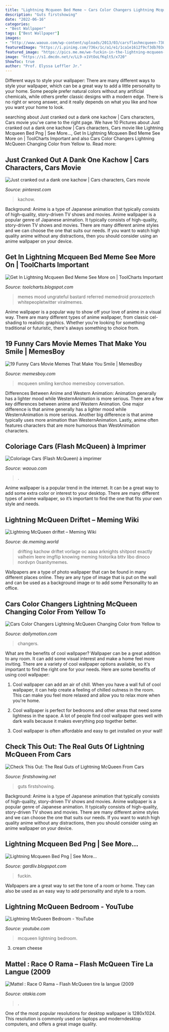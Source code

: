 ```yaml
---
title: "Lightning Mcqueen Bed Meme ~ Cars Color Changers Lightning Mcqueen Changing Color From Yellow To"
description: "Guts firstshowing"
date: "2022-06-16"
categories:
- "Best Wallpaper"
tags: ["Best Wallpaper"]
images:
- "http://www.waouo.com/wp-content/uploads/2013/03/carsflashmcqueen-730x472.jpg"
featuredImage: "https://i.pinimg.com/736x/1c/a1/e1/1ca1e1612f9cf3db703d5a3e262ecfe4--cars--disney-pixar-cars.jpg"
featured_image: "https://pics.me.me/we-fuckin-in-the-lightning-mcqueen-bed-tonight-63033774.png"
image: "https://s1.dmcdn.net/v/LL9-x1VtOoLfKqlt5/x720"
ShowToc: true
author: "Prof. Elyssa Leffler Jr."
---
```



Different ways to style your wallpaper:
There are many different ways to style your wallpaper, which can be a great way to add a little personality to your home. Some people prefer natural colors without any artificial chemicals, while others prefer classic designs with a modern edge. There is no right or wrong answer, and it really depends on what you like and how you want your home to look.

	

		
searching about Just cranked out a dank one kachow | Cars characters, Cars movie you've came to the right page. We have 10 Pictures about Just cranked out a dank one kachow | Cars characters, Cars movie like Lightning Mcqueen Bed Png | See More..., Get In Lightning Mcqueen Bed Meme See More on | ToolCharts Important and also Cars Color Changers Lightning McQueen Changing Color from Yellow to. Read more:
		
    
## Just Cranked Out A Dank One Kachow | Cars Characters, Cars Movie

<img loading=lazy src="https://i.pinimg.com/736x/1c/a1/e1/1ca1e1612f9cf3db703d5a3e262ecfe4--cars--disney-pixar-cars.jpg" onerror="this.onerror=null;this.src='https://tse3.mm.bing.net/th?id=OIP.tNdFuYo222cOp61ZJN2vpgHaEo&amp;pid=15.1';" alt="Just cranked out a dank one kachow | Cars characters, Cars movie">

_Source: pinterest.com_

>kachow. 

	

Background: Anime is a type of Japanese animation that typically consists of high-quality, story-driven TV shows and movies.
Anime wallpaper is a popular genre of Japanese animation. It typically consists of high-quality, story-driven TV shows and movies. There are many different anime styles and we can choose the one that suits our needs. If you want to watch high quality anime without any distractions, then you should consider using an anime wallpaper on your device.

    
## Get In Lightning Mcqueen Bed Meme See More On | ToolCharts Important

<img loading=lazy src="https://images7.memedroid.com/images/UPLOADED656/5cdff17f6334e.jpeg" onerror="this.onerror=null;this.src='https://tse2.mm.bing.net/th?id=OIP.2bq11CbtwCtQNntt-v0zZQHaJ4&amp;pid=15.1';" alt="Get In Lightning Mcqueen Bed Meme See More on | ToolCharts Important">

_Source: toolcharts.blogspot.com_

>memes mood ungrateful bastard referred memedroid prorazetech whitepeopletwitter viralmemes. 

	

Anime wallpaper is a popular way to show off your love of anime in a visual way. There are many different types of anime wallpaper, from classic cel-shading to realistic graphics. Whether you're looking for something traditional or futuristic, there's always something to choice from.

    
## 19 Funny Cars Movie Memes That Make You Smile | MemesBoy

<img loading=lazy src="https://memesboy.com/wp-content/uploads/2019/03/Smiling-Red-Car-Cars-Movie-Memes.jpg" onerror="this.onerror=null;this.src='https://tse1.mm.bing.net/th?id=OIP.wE_Ye-zADFc7QksvdYV14wHaGf&amp;pid=15.1';" alt="19 Funny Cars Movie Memes That Make You Smile | MemesBoy">

_Source: memesboy.com_

>mcqueen smiling kerchoo memesboy conversation. 

	

Differences Between Anime and Western Animation: Animation generally has a lighter mood while WesternAnimation is more serious.
There are a few key differences between anime and Western Animation. One major difference is that anime generally has a lighter mood while WesternAnimation is more serious. Another big difference is that anime typically uses more animation than WesternAnimation. Lastly, anime often features characters that are more humorous than WestAnimation characters.

    
## Coloriage Cars (Flash McQueen) à Imprimer

<img loading=lazy src="http://www.waouo.com/wp-content/uploads/2013/03/carsflashmcqueen-730x472.jpg" onerror="this.onerror=null;this.src='https://tse1.mm.bing.net/th?id=OIP.sGBa_HgrcFz-F1ZkAKmmTgHaEy&amp;pid=15.1';" alt="Coloriage Cars (Flash McQueen) à imprimer">

_Source: waouo.com_

>. 

	

Anime wallpaper is a popular trend in the internet. It can be a great way to add some extra color or interest to your desktop. There are many different types of anime wallpaper, so it’s important to find the one that fits your own style and needs.

    
## Lightning McQueen Driftet – Meming Wiki

<img loading=lazy src="https://de.meming.world/images/de/thumb/2/2d/Lightning_McQueen_driftet_Template.jpg/300px-Lightning_McQueen_driftet_Template.jpg" onerror="this.onerror=null;this.src='https://tse2.mm.bing.net/th?id=OIP.K1kWOdfPM93-w0fytljMZwAAAA&amp;pid=15.1';" alt="Lightning McQueen driftet – Meming Wiki">

_Source: de.meming.world_

>drifting kachow driftet vorlage oc aaaa arknights shitpost exactly valheim leere imgflip knowing meming historika bttv libo dinoco nordvpn 0sanitymemes. 

	



Wallpapers are a type of photo wallpaper that can be found in many different places online. They are any type of image that is put on the wall and can be used as a background image or to add some Personality to an office.

    
## Cars Color Changers Lightning McQueen Changing Color From Yellow To

<img loading=lazy src="https://s1.dmcdn.net/v/LL9-x1VtOoLfKqlt5/x720" onerror="this.onerror=null;this.src='https://tse3.mm.bing.net/th?id=OIP.aqupMShTBuh_lIVpdwGRqAHaEK&amp;pid=15.1';" alt="Cars Color Changers Lightning McQueen Changing Color from Yellow to">

_Source: dailymotion.com_

>changers. 

	

What are the benefits of cool wallpaper?
Wallpaper can be a great addition to any room. It can add some visual interest and make a home feel more inviting. There are a variety of cool wallpaper options available, so it's important to find the right one for your needs. Here are some benefits of using cool wallpaper: 
1. Cool wallpaper can add an air of chill. When you have a wall full of cool wallpaper, it can help create a feeling of chilled outness in the room. This can make you feel more relaxed and allow you to relax more when you're home. 

2. Cool wallpaper is perfect for bedrooms and other areas that need some lightness in the space. A lot of people find cool wallpaper goes well with dark walls because it makes everything pop together better. 

3. Cool wallpaper is often affordable and easy to get installed on your wall!

    
## Check This Out: The Real Guts Of Lightning McQueen From Cars

<img loading=lazy src="https://www.firstshowing.net/img/cars-internatal-guts-Jake-Parker-tsr.jpg" onerror="this.onerror=null;this.src='https://tse4.mm.bing.net/th?id=OIP.EzBP59FFpDAbSWQPuJ8ZDQAAAA&amp;pid=15.1';" alt="Check This Out: The Real Guts of Lightning McQueen From Cars">

_Source: firstshowing.net_

>guts firstshowing. 

	

Background: Anime is a type of Japanese animation that typically consists of high-quality, story-driven TV shows and movies.
Anime wallpaper is a popular genre of Japanese animation. It typically consists of high-quality, story-driven TV shows and movies. There are many different anime styles and we can choose the one that suits our needs. If you want to watch high quality anime without any distractions, then you should consider using an anime wallpaper on your device.

    
## Lightning Mcqueen Bed Png | See More...

<img loading=lazy src="https://pics.me.me/we-fuckin-in-the-lightning-mcqueen-bed-tonight-63033774.png" onerror="this.onerror=null;this.src='https://tse3.mm.bing.net/th?id=OIP.huAqAuQGkvVLBLoj7halqgHaHU&amp;pid=15.1';" alt="Lightning Mcqueen Bed Png | See More...">

_Source: gardliv.blogspot.com_

>fuckin. 

	

Wallpapers are a great way to set the tone of a room or home. They can also be used as an easy way to add personality and style to a room.

    
## Lightning McQueen Bedroom - YouTube

<img loading=lazy src="http://i.ytimg.com/vi/oyfdrDxvWgA/maxresdefault.jpg" onerror="this.onerror=null;this.src='https://tse1.mm.bing.net/th?id=OIP.PIuzRCZCawRi2D2zusrg_gHaEK&amp;pid=15.1';" alt="Lightning McQueen Bedroom - YouTube">

_Source: youtube.com_

>mcqueen lightning bedroom. 

	

3. cream cheese 

    
## Mattel : Race O Rama – Flash McQueen Tire La Langue (2009

<img loading=lazy src="http://www.otakia.com/wp-content/uploads/V_1/nom_15/462/4326.jpg" onerror="this.onerror=null;this.src='https://tse3.mm.bing.net/th?id=OIP.v1dw3AnGdvMJkSyTm9mRfgHaD_&amp;pid=15.1';" alt="Mattel : Race O Rama – Flash McQueen tire la langue (2009">

_Source: otakia.com_

>. 

	

One of the most popular resolutions for desktop wallpaper is 1280x1024. This resolution is commonly used on laptops and moderndesktop computers, and offers a great image quality.


